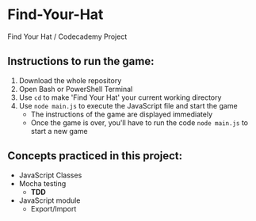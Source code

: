 # Find-Your-Hat
Find Your Hat / Codecademy Project

## Instructions to run the game:
1. Download the whole repository
2. Open Bash or PowerShell Terminal
3. Use `cd` to make 'Find Your Hat' your current working directory
4. Use `node main.js` to execute the JavaScript file and start the game
    - The instructions of the game are displayed immediately
    - Once the game is over, you'll have to run the code `node main.js` to start a new game


## Concepts practiced in this project:
- JavaScript Classes
- Mocha testing
  - **TDD**
- JavaScript module
  - Export/Import

